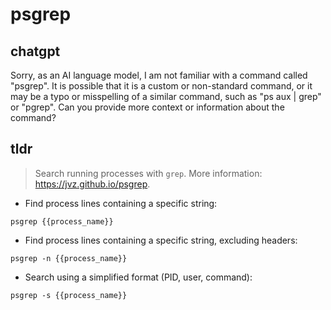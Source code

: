 # psgrep 
## chatgpt 
Sorry, as an AI language model, I am not familiar with a command called "psgrep". It is possible that it is a custom or non-standard command, or it may be a typo or misspelling of a similar command, such as "ps aux | grep" or "pgrep". Can you provide more context or information about the command? 

## tldr 
 
> Search running processes with `grep`.
> More information: <https://jvz.github.io/psgrep>.

- Find process lines containing a specific string:

`psgrep {{process_name}}`

- Find process lines containing a specific string, excluding headers:

`psgrep -n {{process_name}}`

- Search using a simplified format (PID, user, command):

`psgrep -s {{process_name}}`

